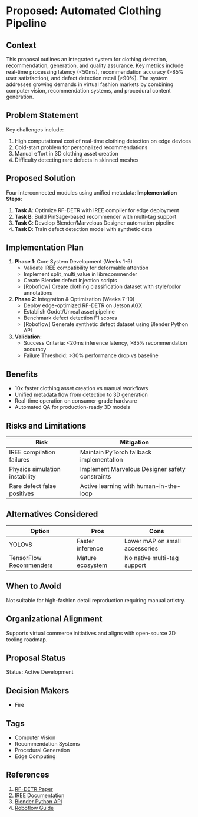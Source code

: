# Proposed: Automated Clothing Pipeline

## Context

This proposal outlines an integrated system for clothing detection, recommendation, generation, and quality assurance. Key metrics include real-time processing latency (<50ms), recommendation accuracy (>85% user satisfaction), and defect detection recall (>90%). The system addresses growing demands in virtual fashion markets by combining computer vision, recommendation systems, and procedural content generation.

## Problem Statement

Key challenges include:

1. High computational cost of real-time clothing detection on edge devices
2. Cold-start problem for personalized recommendations
3. Manual effort in 3D clothing asset creation
4. Difficulty detecting rare defects in skinned meshes

## Proposed Solution

Four interconnected modules using unified metadata:
**Implementation Steps**:

1. **Task A**: Optimize RF-DETR with IREE compiler for edge deployment
2. **Task B**: Build PinSage-based recommender with multi-tag support
3. **Task C**: Develop Blender/Marvelous Designer automation pipeline
4. **Task D**: Train defect detection model with synthetic data

## Implementation Plan

1. **Phase 1**: Core System Development (Weeks 1-6)
   - Validate IREE compatibility for deformable attention
   - Implement split_multi_value in librecommender
   - Create Blender defect injection scripts
   - [Roboflow] Create clothing classification dataset with style/color annotations
2. **Phase 2**: Integration & Optimization (Weeks 7-10)
   - Deploy edge-optimized RF-DETR on Jetson AGX
   - Establish Godot/Unreal asset pipeline
   - Benchmark defect detection F1 scores
   - [Roboflow] Generate synthetic defect dataset using Blender Python API
3. **Validation**:
   - Success Criteria: <20ms inference latency, >85% recommendation accuracy
   - Failure Threshold: >30% performance drop vs baseline

## Benefits

- 10x faster clothing asset creation vs manual workflows
- Unified metadata flow from detection to 3D generation
- Real-time operation on consumer-grade hardware
- Automated QA for production-ready 3D models

## Risks and Limitations

| Risk                           | Mitigation                                      |
| ------------------------------ | ----------------------------------------------- |
| IREE compilation failures      | Maintain PyTorch fallback implementation        |
| Physics simulation instability | Implement Marvelous Designer safety constraints |
| Rare defect false positives    | Active learning with human-in-the-loop          |

## Alternatives Considered

| Option                  | Pros             | Cons                           |
| ----------------------- | ---------------- | ------------------------------ |
| YOLOv8                  | Faster inference | Lower mAP on small accessories |
| TensorFlow Recommenders | Mature ecosystem | No native multi-tag support    |

## When to Avoid

Not suitable for high-fashion detail reproduction requiring manual artistry.

## Organizational Alignment

Supports virtual commerce initiatives and aligns with open-source 3D tooling roadmap.

## Proposal Status

Status: Active Development

## Decision Makers

- Fire

## Tags

- Computer Vision
- Recommendation Systems
- Procedural Generation
- Edge Computing

## References

1. [RF-DETR Paper](https://arxiv.org/abs/2301.07979)
2. [IREE Documentation](https://iree.dev/)
3. [Blender Python API](https://docs.blender.org/api/current/)
4. [Roboflow Guide](https://docs.roboflow.com)

